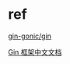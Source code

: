 # ref

[gin-gonic/gin](https://github.com/gin-gonic/gin)

[Gin 框架中文文档](https://learnku.com/docs/gin-gonic/1.7)
